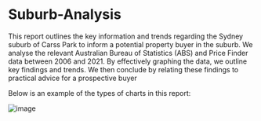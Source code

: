 # Suburb-Analysis

This report outlines the key information and trends regarding the Sydney suburb of Carss Park to inform a
potential property buyer in the suburb. We analyse the relevant Australian Bureau of Statistics (ABS) and
Price Finder data between 2006 and 2021. By effectively graphing the data, we outline key findings and
trends. We then conclude by relating these findings to practical advice for a prospective buyer

Below is an example of the types of charts in this report:

![image](https://github.com/user-attachments/assets/fc2ca4cd-60a6-4141-9fc3-35b53a862ab6)
